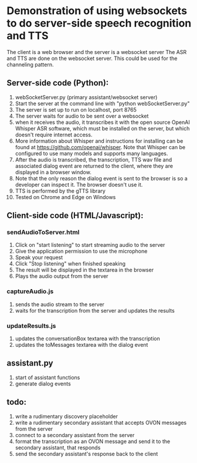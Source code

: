 # Demonstration of using websockets to do server-side speech recognition and TTS
The client is a web browser and the server is a websocket server
The ASR and TTS are done on the websocket server.
This could be used for the channeling pattern.

## Server-side code (Python):
1. webSocketServer.py (primary assistant/websocket server)
2. Start the server at the command line with "python webSocketServer.py"
3. The server is set up to run on localhost, port 8765
4. The server waits for audio to be sent over a websocket
5. when it receives the audio, it transcribes it with the open source OpenAI Whisper ASR software, which must be installed on the server, but which doesn't require internet access.
6. More information about Whisper and instructions for installing can be found at https://github.com/openai/whisper. Note that Whisper can be configured to use many models and supports many languages.
7. After the audio is transcribed, the transcription, TTS wav file and associated dialog event are returned to the client, where they are displayed in a browser window. 
8. Note that the only reason the dialog event is sent to the browser is so a developer can inspect it. The browser doesn't use it.
9. TTS is performed by the gTTS library
10. Tested on Chrome and Edge on Windows

## Client-side code (HTML/Javascript):
### sendAudioToServer.html
1. Click on "start listening" to start streaming audio to the server
2. Give the application permission to use the microphone
3. Speak your request
4. Click "Stop listening" when finished speaking
5. The result will be displayed in the textarea in the browser
6. Plays the audio output from the server

### captureAudio.js
1. sends the audio stream to the server
2. waits for the transcription from the server and updates the results

### updateResults.js
1. updates the conversationBox textarea with the transcription
2. updates the toMessages textarea with the dialog event

## assistant.py
1. start of assistant functions
2. generate dialog events

## todo:
1. write a rudimentary discovery placeholder
2. write a rudimentary secondary assistant that accepts OVON messages from the server
3. connect to a secondary assistant from the server
4. format the transcription as an OVON message and send it to the secondary assistant, that responds
5. send the secondary assistant's response back to the client



